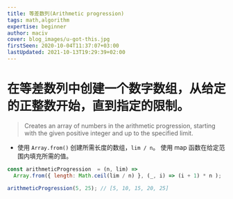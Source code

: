 ```yaml
---
title: 等差数列(Arithmetic progression)
tags: math,algorithm
expertise: beginner
author: maciv
cover: blog_images/u-got-this.jpg
firstSeen: 2020-10-04T11:37:07+03:00
lastUpdated: 2021-10-13T19:29:39+02:00
---
```


# 在等差数列中创建一个数字数组，从给定的正整数开始，直到指定的限制。
> Creates an array of numbers in the arithmetic progression, starting with the given positive integer and up to the specified limit.

- 使用 `Array.from()` 创建所需长度的数组，`lim / n`。 使用 map 函数在给定范围内填充所需的值。

```js
const arithmeticProgression  = (n, lim) =>
  Array.from({ length: Math.ceil(lim / n) }, (_, i) => (i + 1) * n );
```

```js
arithmeticProgression(5, 25); // [5, 10, 15, 20, 25]
```
